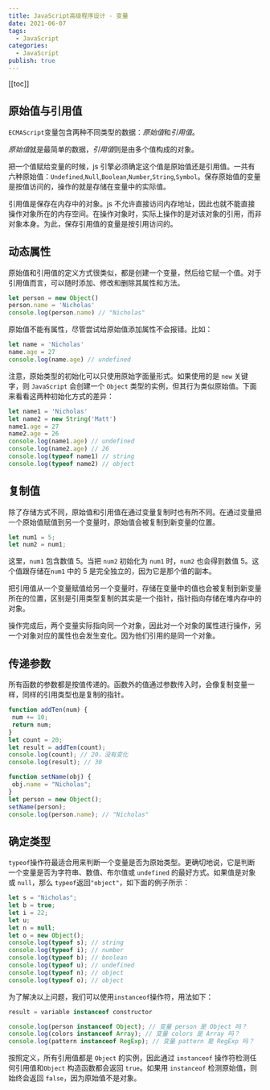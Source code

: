 ```yaml
---
title: JavaScript高级程序设计 - 变量
date: 2021-06-07
tags:
  - JavaScript
categories:
  - JavaScript
publish: true
---
```


[[toc]]

## 原始值与引用值

`ECMAScript`变量包含两种不同类型的数据：*原始值*和*引用值*。

*原始值*就是最简单的数据，*引用值*则是由多个值构成的对象。

把一个值赋给变量的时候，js 引擎必须确定这个值是原始值还是引用值。一共有六种原始值：`Undefined`,`Null`,`Boolean`,`Number`,`String`,`Symbol`。保存原始值的变量是按值访问的，操作的就是存储在变量中的实际值。

引用值是保存在内存中的对象。js 不允许直接访问内存地址，因此也就不能直接操作对象所在的内存空间。在操作对象时，实际上操作的是对该对象的引用，而非对象本身。为此，保存引用值的变量是按引用访问的。

## 动态属性

原始值和引用值的定义方式很类似，都是创建一个变量，然后给它赋一个值。对于引用值而言，可以随时添加、修改和删除其属性和方法。

```js
let person = new Object()
person.name = 'Nicholas'
console.log(person.name) // "Nicholas"
```

原始值不能有属性，尽管尝试给原始值添加属性不会报错。比如：

```js
let name = 'Nicholas'
name.age = 27
console.log(name.age) // undefined
```

注意，原始类型的初始化可以只使用原始字面量形式。如果使用的是 `new` 关键字，则 `JavaScript` 会创建一个 `Object` 类型的实例，但其行为类似原始值。下面来看看这两种初始化方式的差异：

```js
let name1 = 'Nicholas'
let name2 = new String('Matt')
name1.age = 27
name2.age = 26
console.log(name1.age) // undefined
console.log(name2.age) // 26
console.log(typeof name1) // string
console.log(typeof name2) // object
```

## 复制值

除了存储方式不同，原始值和引用值在通过变量复制时也有所不同。在通过变量把一个原始值赋值到另一个变量时，原始值会被复制到新变量的位置。

```js
let num1 = 5;
let num2 = num1;
```
这里，`num1` 包含数值 5。当把 `num2` 初始化为 `num1` 时，`num2` 也会得到数值 5。这个值跟存储在`num1` 中的 5 是完全独立的，因为它是那个值的副本。

把引用值从一个变量赋值给另一个变量时，存储在变量中的值也会被复制到新变量所在的位置，区别是引用类型复制的其实是一个指针，指针指向存储在堆内存中的对象。

操作完成后，两个变量实际指向同一个对象，因此对一个对象的属性进行操作，另一个对象对应的属性也会发生变化。因为他们引用的是同一个对象。


## 传递参数

所有函数的参数都是按值传递的。函数外的值通过参数传入时，会像复制变量一样，同样的引用类型也是复制的指针。

```js 
function addTen(num) {
 num += 10;
 return num;
}
let count = 20;
let result = addTen(count);
console.log(count); // 20，没有变化
console.log(result); // 30 
```

```js
function setName(obj) {
 obj.name = "Nicholas";
}
let person = new Object();
setName(person);
console.log(person.name); // "Nicholas" 
```

## 确定类型

`typeof`操作符最适合用来判断一个变量是否为原始类型。更确切地说，它是判断一个变量是否为字符串、数值、布尔值或 `undefined` 的最好方式。如果值是对象或 `null`，那么 `typeof`返回`"object"`，如下面的例子所示：

```js 
let s = "Nicholas";
let b = true;
let i = 22;
let u;
let n = null;
let o = new Object();
console.log(typeof s); // string
console.log(typeof i); // number
console.log(typeof b); // boolean
console.log(typeof u); // undefined
console.log(typeof n); // object
console.log(typeof o); // object
```

为了解决以上问题，我们可以使用`instanceof`操作符，用法如下：
```js
result = variable instanceof constructor
```

```js
console.log(person instanceof Object); // 变量 person 是 Object 吗？
console.log(colors instanceof Array); // 变量 colors 是 Array 吗？
console.log(pattern instanceof RegExp); // 变量 pattern 是 RegExp 吗？
```

按照定义，所有引用值都是 `Object` 的实例，因此通过 `instanceof` 操作符检测任何引用值和`Object` 构造函数都会返回 `true`。如果用 `instanceof` 检测原始值，则始终会返回 `false`，因为原始值不是对象。